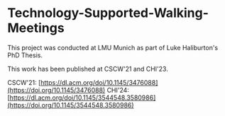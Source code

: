 # Technology-Supported-Walking-Meetings
This project was conducted at LMU Munich as part of Luke Haliburton's PhD Thesis.

This work has been published at CSCW'21 and CHI'23.

CSCW'21: [https://dl.acm.org/doi/10.1145/3476088](https://doi.org/10.1145/3476088)
CHI'24: [https://dl.acm.org/doi/10.1145/3544548.3580986](https://doi.org/10.1145/3544548.3580986)
